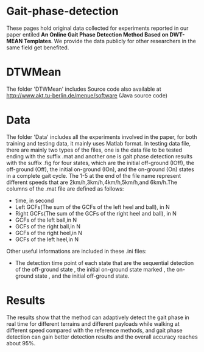 # Gait-phase-detection
These pages hold original data collected for experiments reported in our paper entiled
**An Online Gait Phase Detection Method Based on DWT-MEAN Templates**.
We provide the data publicly for other researchers in the same field get benefited.
# DTWMean
The folder 'DTWMean' includes Source code also available at http://www.akt.tu-berlin.de/menue/software (Java source code)
# Data
The folder 'Data' includes all the experiments involved in the paper, for both training and testing data, it mainly uses Matlab format. In testing data file, there are mainly two types of the files, one is the data file to be tested ending with the suffix .mat and another one is gait phase detection results with the suffix .fig for four states, which are the initial off-ground (IOff), the off-ground (Off), the initial on-ground (IOn), and the on-ground (On) states in a complete gait cycle. The 1-5 at the end of the file name represent different speeds that are 2km/h,3km/h,4km/h,5km/h,and 6km/h.The columns of the .mat file are defined as follows:
* time, in second
* Left GCFs(The sum of the GCFs of the left heel and ball), in N
* Right GCFs(The sum of the GCFs of the right heel and ball), in N
* GCFs of the left ball,in N
* GCFs of the right ball,in N
* GCFs of the right heel,in N
* GCFs of the left heel,in N

Other useful informations are included in these .ini files:
* The detection time point of each state that are the sequential detection of the off-ground state , the initial on-ground state marked , the on-ground state , and the initial off-ground state.

# Results
The results show that the method can adaptively detect the gait phase in real time for different terrains and different payloads while walking at different speed compared with the reference methods, and gait phase detection can gain better detection results and the overall accuracy reaches about 95%.
